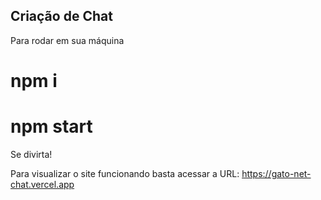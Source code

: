 ## Criação de Chat

Para rodar em sua máquina

# npm i

# npm start

Se divirta!

Para visualizar o site funcionando basta acessar a URL:
https://gato-net-chat.vercel.app
